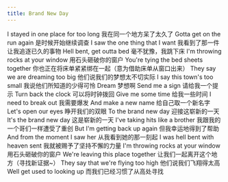 ```yaml
---
title: Brand New Day
---
```


I stayed in one place for too long
我在同一个地方呆了太久了
Gotta get on the run again
是时候开始继续调查
I saw the one thing that I want
我看到了那一件让我追逐已久的事物
Hell bent, get outta bed
毫不犹豫，我跳下床
I'm throwing rocks at your window
用石头砸破你的窗户
You're tying the bed sheets together
你也正在将床单紧紧绑在一起（意为借助床单从窗口出来）
They say we are dreaming too big
他们说我们的梦想太不切实际
I say this town's too small
我说他们所知道的少得可怜
Dream
梦想啊
Send me a sign
请给我一个提示
Turn back the clock
可以将时钟拨回
Give me some time
给我一些时间
I need to break out
我需要爆发
And make a new name
给自己取一个新名字
Let's open our eyes
睁开我们的双眼
To the brand new day
迎接这崭新的一天
It's the brand new day
这是崭新的一天
I've taking hits like a brother
我跟我的一个哥们一样遭受了重创
But I'm getting back up again
但我幸运地得到了帮助
And from the moment I saw her
从我看到她的那一刻起
I was hell bent with heaven sent
我就被赐予了坚持不懈的力量
I'm throwing rocks at your window
用石头砸破你的窗户
We're leaving this place together
让我们一起离开这个地方（寻找新证据~）
They say that we're flying too high
他们说我们飞翔得太高
Well get used to looking up
而我们已经习惯了从高处寻找